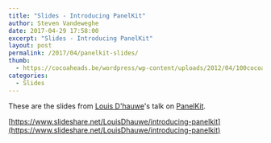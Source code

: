 ```yaml
---
title: "Slides - Introducing PanelKit"
author: Steven Vandeweghe
date: 2017-04-29 17:58:00
excerpt: "Slides - Introducing PanelKit"
layout: post
permalink: /2017/04/panelkit-slides/
thumb:
  - https://cocoaheads.be/wordpress/wp-content/uploads/2012/04/100cocoaheads-logo-web.png
categories:
  - Slides
---
```

These are the slides from [Louis D'hauwe](https://twitter.com/LouisDhauwe)'s talk on [PanelKit](https://github.com/louisdh/panelkit).

[https://www.slideshare.net/LouisDhauwe/introducing-panelkit](https://www.slideshare.net/LouisDhauwe/introducing-panelkit)